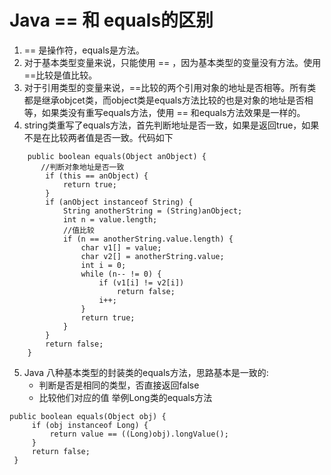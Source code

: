 # Java == 和 equals的区别

1.  == 是操作符，equals是方法。
2. 对于基本类型变量来说，只能使用 == ，因为基本类型的变量没有方法。使用==比较是值比较。
3. 对于引用类型的变量来说，==比较的两个引用对象的地址是否相等。所有类都是继承objcet类，而object类是equals方法比较的也是对象的地址是否相等，如果类没有重写equals方法，使用 == 和equals方法效果是一样的。
4. string类重写了equals方法，首先判断地址是否一致，如果是返回true，如果不是在比较两者值是否一致。代码如下
```
    public boolean equals(Object anObject) {
       //判断对象地址是否一致
        if (this == anObject) {
            return true;
        }
        if (anObject instanceof String) {
            String anotherString = (String)anObject;
            int n = value.length;
            //值比较
            if (n == anotherString.value.length) {
                char v1[] = value;
                char v2[] = anotherString.value;
                int i = 0;
                while (n-- != 0) {
                    if (v1[i] != v2[i])
                        return false;
                    i++;
                }
                return true;
            }
        }
        return false;
    }
```
5. Java 八种基本类型的封装类的equals方法，思路基本是一致的:
    * 判断是否是相同的类型，否直接返回false
    * 比较他们对应的值
举例Long类的equals方法
```
public boolean equals(Object obj) {
     if (obj instanceof Long) {
         return value == ((Long)obj).longValue();
     }
     return false;
 }
```
